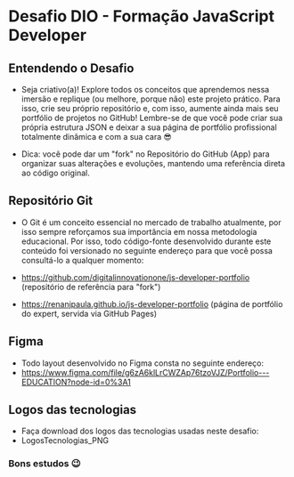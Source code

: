 # Desafio DIO - Formação JavaScript Developer
## Entendendo o Desafio

- Seja criativo(a)! Explore todos os conceitos que aprendemos nessa imersão e replique (ou melhore, porque não) este projeto prático. Para isso, crie seu próprio repositório e, com isso, aumente ainda mais seu portfólio de projetos no GitHub! Lembre-se de que você pode criar sua própria estrutura JSON e deixar a sua página de portfólio profissional totalmente dinâmica e com a sua cara 😎

- Dica: você pode dar um "fork" no Repositório do GitHub (App) para organizar suas alterações e evoluções, mantendo uma referência direta ao código original.
 
## Repositório Git
 
- O Git é um conceito essencial no mercado de trabalho atualmente, por isso sempre reforçamos sua importância em nossa metodologia educacional. Por isso, todo código-fonte desenvolvido durante este conteúdo foi versionado no seguinte endereço para que você possa consultá-lo a qualquer momento:
 
- https://github.com/digitalinnovationone/js-developer-portfolio (repositório de referência para "fork")

- https://renanjpaula.github.io/js-developer-portfolio (página de portfólio do expert, servida via GitHub Pages)
 
## Figma
 
- Todo layout desenvolvido no Figma consta no seguinte endereço:
- https://www.figma.com/file/g6zA6klLrCWZAp76tzoVJZ/Portfolio---EDUCATION?node-id=0%3A1

## Logos das tecnologias

- Faça download dos logos das tecnologias usadas neste desafio:
- LogosTecnologias_PNG
 
### Bons estudos 😉